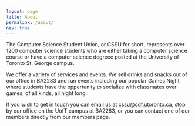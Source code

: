 ```yaml
---
layout: page
title: About
permalink: /about/
nav: true
---
```


The Computer Science Student Union, or CSSU for short, represents over 1200 computer science students who are either taking a computer science course or have a computer science degreee posted at the University of Toronto St. George campus.

We offer a variety of services and events. We sell drinks and snacks out of our office in BA2283 and run events including our popular Games Night where students have the oppertunity to socialize with classmates over games, of all kinds, all night long.

If you wish to get in touch you can email us at cssu@cdf.utoronto.ca, stop by our office on the UofT campus at BA2283, or you can contact one of our members directly from our members page.
